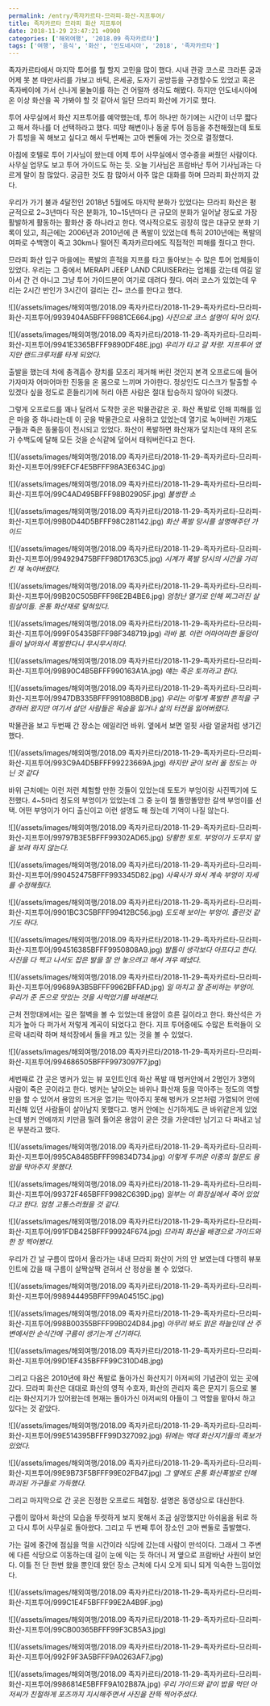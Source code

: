 ```yaml
---
permalink: /entry/족자카르타-므라피-화산-지프투어/
title: 족자카르타 므라피 화산 지프투어
date: 2018-11-29 23:47:21 +0900
categories: ['해외여행', '2018.09 족자카르타']
tags: ['여행', '음식', '화산', '인도네시아', '2018', '족자카르타']
---
```



족자카르타에서 마지막 투어를 뭘 할지 고민을 많이 했다.
시내 관광 코스로 크라톤 궁과 어제 못 본 따만사리를 가보고 바틱, 은세공, 도자기 공방등을 구경할수도 있었고 혹은 족자베이에 가서 신나게 물놀이를 하는 건 어떨까 생각도 해봤다.
하지만 인도네시아에 온 이상 화산을 꼭 가봐야 할 것 같아서 일단 므라피 화산에 가기로 했다.

투어 사무실에서 화산 지프투어를 예약했는데, 투어 하나만 하기에는 시간이 너무 짧다고 해서 하나를 더 선택하라고 했다. 띠망 해변이나 동굴 투어 등등을 추천해줬는데 토토가 튜빙을 꼭 해보고 싶다고 해서 두번째는 고아 삔둘에 가는 것으로 결정했다.

아침에 호텔로 투어 기사님이 왔는데 어제 투어 사무실에서 영수증을 써줬던 사람이다. 사무실 업무도 보고 투어 가이드도 하는 듯. 오늘 기사님은 프람바난 투어 기사님과는 다르게 말이 참 많았다. 궁금한 것도 참 많아서 아주 많은 대화를 하며 므라피 화산까지 갔다.

우리가 가기 불과 4달전인 2018년 5월에도 마지막 분화가 있었다는 므라피 화산은 평균적으로 2~3년마다 작은 분화가, 10~15년마다 큰 규모의 분화가 일어날 정도로 가장 활발하게 활동하는 활화산 중 하나라고 한다. 역사적으로도 굉장히 많은 대규모 분화 기록이 있고, 최근에는 2006년과 2010년에 큰 폭발이 있었는데 특히 2010년에는 폭발의 여파로 수백명이 죽고 30km나 떨어진 족자카르타에도 직접적인 피해를 줬다고 한다.

므라피 화산 입구 마을에는 폭발의 흔적을 지프를 타고 돌아보는 수 많은 투어 업체들이 있었다. 우리는 그 중에서 MERAPI JEEP LAND CRUISER라는 업체를 갔는데 여길 알아서 간 건 아니고 그냥 투어 가이드분이 여기로 데려다 줬다.
여러 코스가 있었는데 우리는 2시간 반인가 3시간이 걸리는 긴~ 코스를 한다고 했다.

![](/assets/images/해외여행/2018.09 족자카르타/2018-11-29-족자카르타-므라피-화산-지프투어/9939404A5BFFF9881CE664.jpg)
*사진으로 코스 설명이 되어 있다.*

![](/assets/images/해외여행/2018.09 족자카르타/2018-11-29-족자카르타-므라피-화산-지프투어/9941E3365BFFF9890DF48E.jpg)
*우리가 타고 갈 차량. 지프투어 였지만 랜드크루저를 타게 되었다.*


출발을 했는데 차에 충격흡수 장치를 모조리 제거해 버린 것인지 본격 오프로드에 들어가자마자 어마어마한 진동을 온 몸으로 느끼며 가야한다.
정상인도 디스크가 탈출할 수 있겠다 싶을 정도로 흔들리기에 허리 아픈 사람은 절대 탑승하지 않아야 되겠다.



그렇게 오프로드를 꽤나 달려서 도착한 곳은 박물관같은 곳.
화산 폭발로 인해 피해를 입은 마을 중 하나라는데 이 곳을 박물관으로 사용하고 있었는데 열기로 녹아버린 가재도구들과 죽은 동물등이 전시되고 있었다. 화산이 폭발하면 화산재가 덮치는데 재의 온도가 수백도에 달해 모든 것을 순식같에 덮어서 태워버린다고 한다.

![](/assets/images/해외여행/2018.09 족자카르타/2018-11-29-족자카르타-므라피-화산-지프투어/99EFCF4E5BFFF98A3E634C.jpg)

![](/assets/images/해외여행/2018.09 족자카르타/2018-11-29-족자카르타-므라피-화산-지프투어/99C4AD495BFFF98B02905F.jpg)
*불쌍한 소*

![](/assets/images/해외여행/2018.09 족자카르타/2018-11-29-족자카르타-므라피-화산-지프투어/99B0D44D5BFFF98C281142.jpg)
*화산 폭발 당시를 설명해주던 가이드*

![](/assets/images/해외여행/2018.09 족자카르타/2018-11-29-족자카르타-므라피-화산-지프투어/994929475BFFF98D1763C5.jpg)
*시계가 폭발 당시의 시간을 가리킨 채 녹아버렸다.*

![](/assets/images/해외여행/2018.09 족자카르타/2018-11-29-족자카르타-므라피-화산-지프투어/99B20C505BFFF98E2B4BE6.jpg)
*엄청난 열기로 인해 찌그러진 살림살이들. 온통 화산재로 덮혀있다.*

![](/assets/images/해외여행/2018.09 족자카르타/2018-11-29-족자카르타-므라피-화산-지프투어/999F05435BFFF98F348719.jpg)
*라바 붐. 이런 어마어마한 돌덩이들이 날아와서 폭발한다니 무시무시하다.*

![](/assets/images/해외여행/2018.09 족자카르타/2018-11-29-족자카르타-므라피-화산-지프투어/99B90C4B5BFFF990163A1A.jpg)
*얘는 죽은 토끼라고 한다.*

![](/assets/images/해외여행/2018.09 족자카르타/2018-11-29-족자카르타-므라피-화산-지프투어/9947DB335BFFF99108B8DB.jpg)
*우리는 이렇게 폭발한 흔적을 구경하러 왔지만 여기서 살던 사람들은 목숨을 잃거나 삶의 터전을 잃어버렸다.*


박물관을 보고 두번째 간 장소는 에일리언 바위.
옆에서 보면 얼핏 사람 얼굴처럼 생기긴 했다.

![](/assets/images/해외여행/2018.09 족자카르타/2018-11-29-족자카르타-므라피-화산-지프투어/993C9A4D5BFFF99223669A.jpg)
*하지만 굳이 보러 올 정도는 아닌 것 같다*

바위 근처에는 이런 저런 체험할 만한 것들이 있었는데 토토가 부엉이랑 사진찍기에 도전했다.
4~5마리 정도의 부엉이가 있었는데 그 중 눈이 젤 똘망똘망한 갈색 부엉이를 선택. 어떤 부엉이가 어디 출신이고 이런 설명도 해 줬는데 기억이 나질 않는다.

![](/assets/images/해외여행/2018.09 족자카르타/2018-11-29-족자카르타-므라피-화산-지프투어/99797B3E5BFFF99302AD65.jpg)
*당황한 토토. 부엉이가 도무지 앞을 보려 하지 않는다.*

![](/assets/images/해외여행/2018.09 족자카르타/2018-11-29-족자카르타-므라피-화산-지프투어/990452475BFFF993345D82.jpg)
*사육사가 와서 계속 부엉이 자세를 수정해줬다.*

![](/assets/images/해외여행/2018.09 족자카르타/2018-11-29-족자카르타-므라피-화산-지프투어/9901BC3C5BFFF99412BC56.jpg)
*도도해 보이는 부엉이. 졸린것 같기도 하다.*

![](/assets/images/해외여행/2018.09 족자카르타/2018-11-29-족자카르타-므라피-화산-지프투어/994516385BFFF9950808A9.jpg)
*발톱이 생각보다 아프다고 한다. 사진을 다 찍고 나서도 잡은 발을 잘 안 놓으려고 해서 겨우 떼냈다.*

![](/assets/images/해외여행/2018.09 족자카르타/2018-11-29-족자카르타-므라피-화산-지프투어/99689A3B5BFFF9962BFFAD.jpg)
*일 마치고 잘 준비하는 부엉이. 우리가 준 돈으로 맛있는 것을 사먹었기를 바래본다.*

근처 전망대에서는 깊은 절벽을 볼 수 있었는데 용암이 흐른 길이라고 한다. 화산석은 가치가 높아 다 퍼가서 저렇게 계곡이 되었다고 한다. 지프 투어중에도 수많은 트럭들이 오르락 내리락 하며 채석장에서 돌을 캐고 있는 것을 볼 수 있었다.

![](/assets/images/해외여행/2018.09 족자카르타/2018-11-29-족자카르타-므라피-화산-지프투어/994686505BFFF9973097F7.jpg)


세번째로 간 곳은 벙커가 있는 뷰 포인트인데 화산 폭발 때 벙커안에서 2명인가 3명의 사람이 죽은 곳이라고 한다.
벙커는 날아오는 바위나 화산재 등을 막아주는 정도의 역할만을 할 수 있어서 용암의 뜨거운 열기는 막아주지 못해 벙커가 오븐처럼 가열되어 안에 피신해 있던 사람들이 살아남지 못했다고.
벙커 안에는 신기하게도 큰 바위같은게 있었는데 벙커 안에까지 키만큼 밀려 들어온 용암이 굳은 것을 가운데만 남기고 다 파내고 남은 부분라고 했다.

![](/assets/images/해외여행/2018.09 족자카르타/2018-11-29-족자카르타-므라피-화산-지프투어/995CA8485BFFF99834D734.jpg)
*이렇게 두꺼운 이중의 철문도 용암을 막아주지 못했다.*

![](/assets/images/해외여행/2018.09 족자카르타/2018-11-29-족자카르타-므라피-화산-지프투어/99372F465BFFF9982C639D.jpg)
*일부는 이 화장실에서 죽어 있었다고 한다. 엄청 고통스러웠을 것 같다.*

![](/assets/images/해외여행/2018.09 족자카르타/2018-11-29-족자카르타-므라피-화산-지프투어/991FDB425BFFF99924F674.jpg)
*므라피 화산을 배경으로 가이드와 한 장 찍어봤다.*


우리가 간 날 구름이 많아서 올라가는 내내 므라피 화산이 거의 안 보였는데 다행히 뷰포인트에 갔을 때 구름이 살짝살짝 걷혀서 산 정상을 볼 수 있었다.

![](/assets/images/해외여행/2018.09 족자카르타/2018-11-29-족자카르타-므라피-화산-지프투어/998944495BFFF99A04515C.jpg)

![](/assets/images/해외여행/2018.09 족자카르타/2018-11-29-족자카르타-므라피-화산-지프투어/998B00355BFFF99B024D84.jpg)
*아무리 봐도 맑은 하늘인데 산 주변에서만 순식간에 구름이 생기는게 신기하다.*

![](/assets/images/해외여행/2018.09 족자카르타/2018-11-29-족자카르타-므라피-화산-지프투어/99D1EF435BFFF99C310D4B.jpg)


그리고 다음은 2010년에 화산 폭발로 돌아가신 화산지기 아저씨의 기념관이 있는 곳에 갔다.
므라피 화산은 대대로 화산의 영적 수호자, 화산의 관리자 혹은 문지기 등으로 불리는 화산지기가 있어왔는데 현재는 돌아가신 아저씨의 아들이 그 역할을 맡아서 하고 있다는 것 같았다.

![](/assets/images/해외여행/2018.09 족자카르타/2018-11-29-족자카르타-므라피-화산-지프투어/99E514395BFFF99D327092.jpg)
*뒤에는 역대 화산지기들의 족보가 있었다.*

![](/assets/images/해외여행/2018.09 족자카르타/2018-11-29-족자카르타-므라피-화산-지프투어/99E9B73F5BFFF99E02FB47.jpg)
*그 옆에도 온통 화산폭발로 인해 파괴된 가구들로 가득했다.*


그리고 마지막으로 간 곳은 진정한 오프로드 체험장.
설명은 동영상으로 대신한다.



구름이 많아서 화산의 모습을 뚜렷하게 보지 못해서 조금 실망했지만 아쉬움을 뒤로 하고 다시 투어 사무실로 돌아왔다.
그리고 두 번째 투어 장소인 고아 삔둘로 출발했다.

가는 길에 중간에 점심을 먹을 시간이라 식당에 갔는데 사람이 만석이다. 그래서 그 주변에 다른 식당으로 이동하는데 길이 눈에 익는 듯 하더니 저 옆으로 프람바난 사원이 보인다. 이틀 전 단 한번 왔을 뿐인데 왔던 장소 근처에 다시 오게 되니 되게 익숙한 느낌이었다.

![](/assets/images/해외여행/2018.09 족자카르타/2018-11-29-족자카르타-므라피-화산-지프투어/999C1E4F5BFFF99E2A4B9F.jpg)

![](/assets/images/해외여행/2018.09 족자카르타/2018-11-29-족자카르타-므라피-화산-지프투어/99CB00365BFFF99F3CB5A3.jpg)

![](/assets/images/해외여행/2018.09 족자카르타/2018-11-29-족자카르타-므라피-화산-지프투어/992F9F3A5BFFF9A0263AF7.jpg)

![](/assets/images/해외여행/2018.09 족자카르타/2018-11-29-족자카르타-므라피-화산-지프투어/9986814E5BFFF9A102B87A.jpg)
*우리 가이드와 같이 밥을 먹던 아저씨가 친절하게 포즈까지 지시해주면서 사진을 잔뜩 찍어주셨다.*




